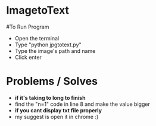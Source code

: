 # ImagetoText


#To Run Program
- Open the terminal
-  Type "python jpgtotext.py"
- Type the image's path and name 
- Click enter
# Problems / Solves
- **if it's taking to long to finish**
- find the "n=1" code in line 8 and make the value bigger 
- **if you cant display txt file properly** 
- my suggest is open it in chrome :)
